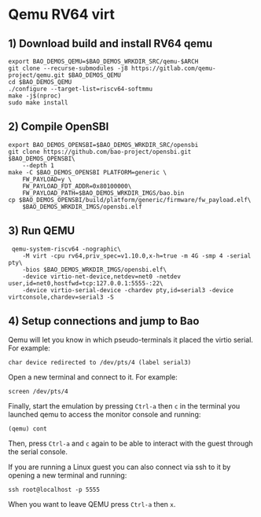 # Qemu RV64 virt

## 1) Download build and install RV64 qemu

```
export BAO_DEMOS_QEMU=$BAO_DEMOS_WRKDIR_SRC/qemu-$ARCH
git clone --recurse-submodules -j8 https://gitlab.com/qemu-project/qemu.git $BAO_DEMOS_QEMU
cd $BAO_DEMOS_QEMU
./configure --target-list=riscv64-softmmu
make -j$(nproc)
sudo make install
```

## 2) Compile OpenSBI

```
export BAO_DEMOS_OPENSBI=$BAO_DEMOS_WRKDIR_SRC/opensbi
git clone https://github.com/bao-project/opensbi.git $BAO_DEMOS_OPENSBI\
    --depth 1
make -C $BAO_DEMOS_OPENSBI PLATFORM=generic \
    FW_PAYLOAD=y \
    FW_PAYLOAD_FDT_ADDR=0x80100000\
    FW_PAYLOAD_PATH=$BAO_DEMOS_WRKDIR_IMGS/bao.bin
cp $BAO_DEMOS_OPENSBI/build/platform/generic/firmware/fw_payload.elf\
    $BAO_DEMOS_WRKDIR_IMGS/opensbi.elf
```

## 3) Run QEMU

```
 qemu-system-riscv64 -nographic\
    -M virt -cpu rv64,priv_spec=v1.10.0,x-h=true -m 4G -smp 4 -serial pty\
    -bios $BAO_DEMOS_WRKDIR_IMGS/opensbi.elf\
    -device virtio-net-device,netdev=net0 -netdev user,id=net0,hostfwd=tcp:127.0.0.1:5555-:22\
    -device virtio-serial-device -chardev pty,id=serial3 -device virtconsole,chardev=serial3 -S
```

<!--- instruction#1 -->
## 4) Setup connections and jump to Bao

Qemu will let you know in which pseudo-terminals it placed the virtio serial.
For example:

```
char device redirected to /dev/pts/4 (label serial3)
```

Open a new terminal and connect to it. For example:

```
screen /dev/pts/4
```

Finally, start the emulation by pressing `Ctrl-a` then `c` in the terminal you 
launched qemu to access the monitor console and running:

```
(qemu) cont
```

Then, press `Ctrl-a` and `c` again to be able to interact with the guest 
through the serial console.

If you are running a Linux guest you can also connect via ssh to it by opening 
a new terminal and running:

```
ssh root@localhost -p 5555
```

When you want to leave QEMU press `Ctrl-a` then `x`.
 
<!--- instruction#end -->
